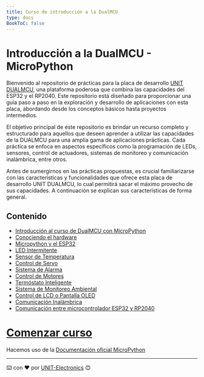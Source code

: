 ```yaml
---
title: Curso de introducción a la DualMCU
type: docs
BookToC: false
---
```


# Introducción a la DualMCU - MicroPython 

Bienvenido al repositorio de prácticas para la placa de desarrollo [UNIT DUALMCU](https://uelectronics.com/producto/unit-dualmcu-esp32-rp2040-tarjeta-de-desarrollo/), una plataforma poderosa que combina las capacidades del ESP32 y el RP2040. Este repositorio está diseñado para proporcionar una guía paso a paso en la exploración y desarrollo de aplicaciones con esta placa, abordando desde los conceptos básicos hasta proyectos intermedios.

El objetivo principal de este repositorio es brindar un recurso completo y estructurado para aquellos que deseen aprender a utilizar las capacidades de la DUALMCU para una amplia gama de aplicaciones prácticas. Cada práctica se enfoca en aspectos específicos como la programación de LEDs, sensores, control de actuadores, sistemas de monitoreo y comunicación inalámbrica, entre otros.

Antes de sumergirnos en las prácticas propuestas, es crucial familiarizarse con las características y funcionalidades que ofrece esta placa  de desarrollo UNIT DUALMCU, lo cual permitirá sacar el máximo provecho de sus capacidades. A continuación se explican sus características de forma general. 


## Contenido
- [Introducción al curso de DualMCU con MicroPython](/)
- [Conociendo el hardware](/docs/1-descripcion-general/)
- [Micropython y el ESP32](/docs/2-micropython/)
- [LED Intermitente](/docs/3-led_intermitente/)
- [Sensor de Temperatura](/docs/4-sensor_de_temperatura/)
- [Control de Servo](/docs/5-control_servo/) 
- [Sistema de Alarma](/docs/6-sistema_de_alarma/)
- [Control de Motores](/docs/7-control_de_motores_dc/)
- [Termóstato Inteligente](/docs/8-termostato_inteligente/)
- [Sistema de Monitoreo Ambiental](/docs/9-sistema_de_monitoreo_ambiental/)
- [Control de LCD o Pantalla OLED](/docs/10-control_de_pantalla_oled/)
- [Comunicación Inalámbrica](/docs/11-comunicación_inalambrica/)
- [Comunicación entre microcontrolador ESP32 y RP2040](/docs/12-comunicacion_esp32_rp2040/)


# [Comenzar curso](/docs/1-descripcion-general/)


Hacemos uso de la [Documentación oficial MicroPython](https://docs.micropython.org/en/latest/index.html)

---
⌨️ con ❤️ por [UNIT-Electronics](https://github.com/UNIT-Electronics) 😊